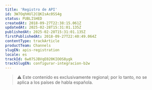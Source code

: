 ```yaml
---
title: 'Registro de API'
id: 3W7OqhHUl2CQKIsAc0SS4g
status: PUBLISHED
createdAt: 2018-09-27T22:38:15.061Z
updatedAt: 2025-02-28T15:31:01.135Z
publishedAt: 2025-02-28T15:31:01.135Z
firstPublishedAt: 2018-09-27T22:40:49.064Z
contentType: trackArticle
productTeam: Channels
slugEN: apis-registration
locale: es
trackId: 6w07SJBVqE020KIOOS8ygk
trackSlugEN: configurar-integracion-b2w
---
```


> ⚠️ Este contenido es exclusivamente regional; por lo tanto, no se aplica a los países de habla española.
